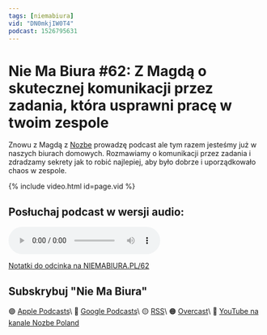 ```yaml
---
tags: [niemabiura]
vid: "DN0mkjIW0T4"
podcast: 1526795631
---
```


# Nie Ma Biura #62: Z Magdą o skutecznej komunikacji przez zadania, która usprawni pracę w twoim zespole

Znowu z Magdą z [Nozbe][n] prowadzę podcast ale tym razem jesteśmy już w naszych biurach domowych. Rozmawiamy o komunikacji przez zadania i zdradzamy sekrety jak to robić najlepiej, aby było dobrze i uporządkowało chaos w zespole.

{% include video.html id=page.vid %}

<!--More-->

## Posłuchaj podcast w wersji audio:

<audio controls>
<source src="https://media.transistor.fm/1c29806d/b559efe1.mp3" type="audio/mpeg">
</audio>



[Notatki do odcinka na NIEMABIURA.PL/62](https://niemabiura.pl/62)

## Subskrybuj "Nie Ma Biura"

🟣 [Apple Podcasts](https://podcasts.apple.com/pl/podcast/nie-ma-biura/id1526795631)\\
🔵 [Google Podcasts](https://podcasts.google.com/feed/aHR0cHM6Ly9mZWVkcy50cmFuc2lzdG9yLmZtL25pZW1hYml1cmE)\\
🟡 [RSS](https://nozbe.com/niemabiura.rss)\\
🟠 [Overcast](https://overcast.fm/itunes1526795631/nie-ma-biura)\\
🔴 [YouTube na kanale Nozbe Poland](https://youtube.com/NozbePoland)

<!--podcast: 1526795631-->

[n]: https://michael.gratis/nozbe_pl
[np]: https://michael.gratis/nozbepersonal_pl